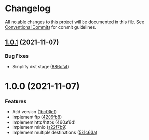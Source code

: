 # Changelog

All notable changes to this project will be documented in this file. See
[Conventional Commits](https://conventionalcommits.org) for commit guidelines.

## [1.0.1](https://github.com/stenic/go-uploader/compare/v1.0.0...v1.0.1) (2021-11-07)


### Bug Fixes

* Simplify dist stage ([886cfaf](https://github.com/stenic/go-uploader/commit/886cfafffe1011590414b4771294bbf38ad15854))

# 1.0.0 (2021-11-07)


### Features

* Add version ([1bc00ef](https://github.com/stenic/go-uploader/commit/1bc00eff19378beab085a3a61d1662527e34cb23))
* Implement ftp ([4206fb8](https://github.com/stenic/go-uploader/commit/4206fb897acd02c486179cddefb1c6080e836b20))
* Implement http/https ([460af6d](https://github.com/stenic/go-uploader/commit/460af6d830fa1cd63b940c6bd884777ea6f006d2))
* Implement minio ([a22f7b9](https://github.com/stenic/go-uploader/commit/a22f7b99af657cd3f8717294028d14a76ffd4e31))
* Implement multiple destinations ([581c63a](https://github.com/stenic/go-uploader/commit/581c63a3537440e78d173719f4fbac949660d562))
